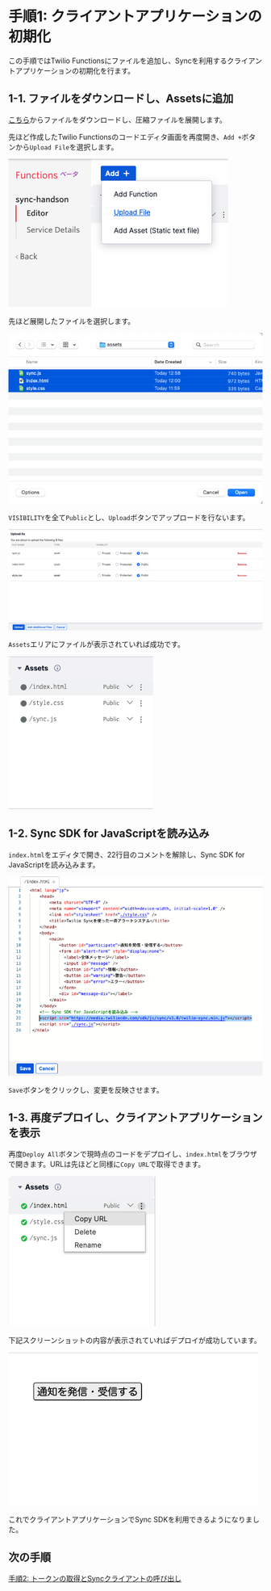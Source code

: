 #  手順1: クライアントアプリケーションの初期化

この手順ではTwilio Functionsにファイルを追加し、Syncを利用するクライアントアプリケーションの初期化を行ます。


## 1-1. ファイルをダウンロードし、Assetsに追加

[こちら](../../samples/assets.zip)からファイルをダウンロードし、圧縮ファイルを展開します。

先ほど作成したTwilio Functionsのコードエディタ画面を再度開き、`Add +`ボタンから`Upload File`を選択します。

![Functions - Upload File](../assets/03-Functions-Upload-File.png)

先ほど展開したファイルを選択します。

![Functions - Choose Upload Files](../assets/03-Functions-Upload-Choose-Files.png)

`VISIBILITY`を全て`Public`とし、`Upload`ボタンでアップロードを行ないます。

![Functions - Upload Assets](../assets/03-Functions-Upload-Assets.png)

`Assets`エリアにファイルが表示されていれば成功です。

![Functions - Assets](../assets/03-Functions-Assets-Nav.png)

## 1-2. Sync SDK for JavaScriptを読み込み

`index.html`をエディタで開き、22行目のコメントを解除し、Sync SDK for JavaScriptを読み込みます。

![Functions - Sync SDK for JavaScript](../assets/03-Assets-Index-Sync-SDK.png)

`Save`ボタンをクリックし、変更を反映させます。

## 1-3. 再度デプロイし、クライアントアプリケーションを表示

再度`Deploy All`ボタンで現時点のコードをデプロイし、`index.html`をブラウザで開きます。URLは先ほどと同様に`Copy URL`で取得できます。

![index - URL](../assets/03-Get-URL.png)

下記スクリーンショットの内容が表示されていればデプロイが成功しています。

![Test Page](../assets/03-Test-Page.png)

これでクライアントアプリケーションでSync SDKを利用できるようになりました。

## 次の手順

[手順2: トークンの取得とSyncクライアントの呼び出し](02-Initialize-Sync-Client.md)